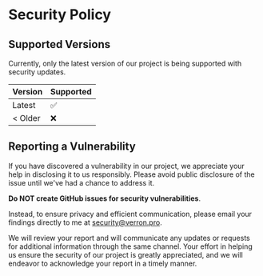 # Security Policy

## Supported Versions

Currently, only the latest version of our project is being supported with security updates.

| Version | Supported          |
|---------|--------------------|
| Latest  | :white_check_mark: |
| < Older | :x:                |

## Reporting a Vulnerability

If you have discovered a vulnerability in our project, we appreciate your help in disclosing it to us responsibly. Please avoid public disclosure of the issue until we've had a chance to address it.

**Do NOT create GitHub issues for security vulnerabilities**.

Instead, to ensure privacy and efficient communication, please email your findings directly to me
at [security@verron.pro](mailto:joseph@verron.pro).

We will review your report and will communicate any updates or requests for additional information through the same
channel. Your effort in helping us ensure the security of our project is greatly appreciated, and we will endeavor to
acknowledge your report in a timely manner.
